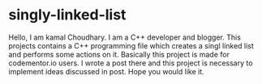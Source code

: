 # singly-linked-list
Hello, I am kamal Choudhary. I am a C++ developer and blogger.
This projects contains a C++ programming file which creates a singl linked list and performs some actions on it. 
Basically this project is made for codementor.io users. I wrote a post there and this project is necessary to implement ideas discussed in post.
Hope you would like it.
 
